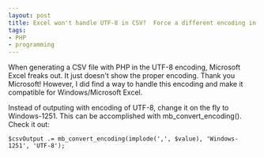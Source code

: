 ```yaml
---
layout: post
title: Excel won't handle UTF-8 in CSV?  Force a different encoding in PHP
tags:
- PHP
- programming
---
```

When generating a CSV file with PHP in the UTF-8 encoding, Microsoft Excel freaks out.  It just doesn't show the proper encoding.  Thank you Microsoft!  However, I did find a way to handle this encoding and make it compatible for Windows/Microsoft Excel.

Instead of outputing with encoding of UTF-8, change it on the fly to Windows-1251.  This can be accomplished with mb_convert_encoding().  Check it out:

```php?start_inline=1
$csvOutput .= mb_convert_encoding(implode(',', $value), 'Windows-1251', 'UTF-8');
```
